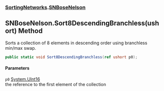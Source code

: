 ### [SortingNetworks](./SortingNetworks.md 'SortingNetworks').[SNBoseNelson](./SortingNetworks-SNBoseNelson.md 'SortingNetworks.SNBoseNelson')
## SNBoseNelson.Sort8DescendingBranchless(ushort) Method
Sorts a collection of 8 elements in descending order using branchless min/max swap.  
```csharp
public static void Sort8DescendingBranchless(ref ushort p0);
```
#### Parameters
<a name='SortingNetworks-SNBoseNelson-Sort8DescendingBranchless(ushort)-p0'></a>
`p0` [System.UInt16](https://docs.microsoft.com/en-us/dotnet/api/System.UInt16 'System.UInt16')  
the reference to the first element of the collection  
  
